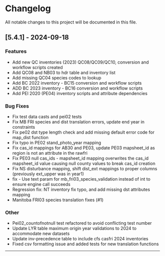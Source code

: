 # Changelog

All notable changes to this project will be documented in this file.

## [5.4.1] - 2024-09-18

### Features

- Add new QC inventories (2023) QC08/QC09/QC10, conversion and workflow scripts created
- Add QC08 and NB03 to hdr table and inventory list
- Add missing QC04 species codes to lookup
- Add BC 2022 inventory - BC15 conversion and workflow scripts
- ADD BC 2023 inventory - BC16 conversion and workflow scripts
- Add PEI 2020 (PE04) inventory scripts and attribute dependencies

### Bug Fixes

- Fix test data casts and pei02 tests
- Fix MB FRI species and dist translation errors, update end year in constraints
- Fix pe02 dst type length check and add missing default error code for map_dist function
- Fix typo in PE02 stand_photo_year mapping
- Fix cas_id mappings for AB30 and PE03, update PE03 mapsheet_id as region is not an attribute in the rawfri
- Fix PE03 null cas_ids - mapsheet_id mapping overwrites the cas_id mapsheet_id value causing null county values to break cas_id creation
- Fix NS disturbance mapping, shift dist_ext mappings to proper columns (previously ext_upper was in year1)
- fix - Use text param for mb_fri03_species_validation instead of int to ensure engine call succeeds
- Regression fix: NT inventory fix typo, and add missing dst attributes mapping
- Manitoba FRI03 species translation fixes (#1)

### Other

- Pei02_countofnotnull test refactored to avoid conflicting test number
- Update LYR table maximum origin year validations to 2024 to accommodate new datasets
- Update inv-precedence table to include cfs casfri 2024 inventories
- Fixed csv formatting issue and added tests for new translation functions

---------

<!-- generated by git-cliff -->
